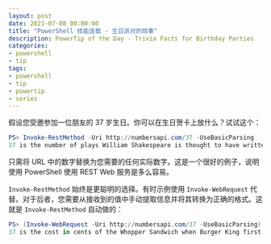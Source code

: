 ```yaml
---
layout: post
date: 2021-07-08 00:00:00
title: "PowerShell 技能连载 - 生日派对的琐事"
description: PowerTip of the Day - Trivia Facts for Birthday Parties
categories:
- powershell
- tip
tags:
- powershell
- tip
- powertip
- series
---
```

假设您受邀参加一位朋友的 37 岁生日。你可以在生日贺卡上放什么？试试这个：

```powershell
PS> Invoke-RestMethod -Uri http://numbersapi.com/37 -UseBasicParsing
37 is the number of plays William Shakespeare is thought to have written (counting Henry IV as three parts).
```

只需将 URL 中的数字替换为您需要的任何实际数字。这是一个很好的例子，说明使用 PowerShell 使用 REST Web 服务是多么容易。

`Invoke-RestMethod` 始终是更聪明的选择。有时示例使用 `Invoke-WebRequest` 代替。对于后者，您需要从接收到的值中手动提取信息并将其转换为正确的格式。这就是 `Invoke-RestMethod` 自动做的：

```powershell
PS> (Invoke-WebRequest -Uri http://numbersapi.com/37 -UseBasicParsing).Content
37 is the cost in cents of the Whopper Sandwich when Burger King first introduced it in 1957.
```

<!--本文国际来源：[Trivia Facts for Birthday Parties](https://community.idera.com/database-tools/powershell/powertips/b/tips/posts/trivia-facts-for-birthday-parties)-->

